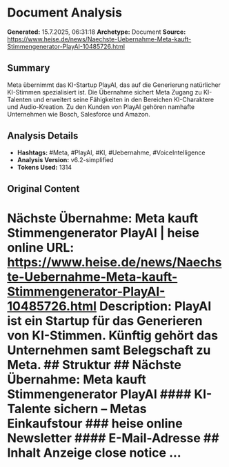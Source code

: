 # Document Analysis

**Generated:** 15.7.2025, 06:31:18
**Archetype:** Document
**Source:** https://www.heise.de/news/Naechste-Uebernahme-Meta-kauft-Stimmengenerator-PlayAI-10485726.html

## Summary
Meta übernimmt das KI-Startup PlayAI, das auf die Generierung natürlicher KI-Stimmen spezialisiert ist. Die Übernahme sichert Meta Zugang zu KI-Talenten und erweitert seine Fähigkeiten in den Bereichen KI-Charaktere und Audio-Kreation. Zu den Kunden von PlayAI gehören namhafte Unternehmen wie Bosch, Salesforce und Amazon.

## Analysis Details
- **Hashtags:** #Meta, #PlayAI, #KI, #Uebernahme, #VoiceIntelligence
- **Analysis Version:** v6.2-simplified
- **Tokens Used:** 1314

## Original Content
# Nächste Übernahme: Meta kauft Stimmengenerator PlayAI | heise online **URL:** https://www.heise.de/news/Naechste-Uebernahme-Meta-kauft-Stimmengenerator-PlayAI-10485726.html **Description:** PlayAI ist ein Startup für das Generieren von KI-Stimmen. Künftig gehört das Unternehmen samt Belegschaft zu Meta. ## Struktur ## Nächste Übernahme: Meta kauft Stimmengenerator PlayAI #### KI-Talente sichern – Metas Einkaufstour ### heise online Newsletter #### E-Mail-Adresse ## Inhalt Anzeige close notice ...
